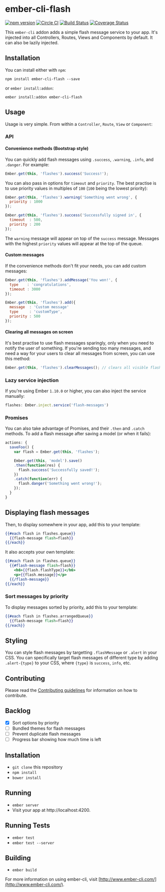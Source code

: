 # ember-cli-flash
[![npm version](https://badge.fury.io/js/ember-cli-flash.svg)](http://badge.fury.io/js/ember-cli-flash) [![Circle CI](https://circleci.com/gh/poteto/ember-cli-flash.svg?style=svg)](https://circleci.com/gh/poteto/ember-cli-flash) [![Build Status](https://travis-ci.org/poteto/ember-cli-flash.svg)](https://travis-ci.org/poteto/ember-cli-flash) [![Coverage Status](https://coveralls.io/repos/poteto/ember-cli-flash/badge.svg)](https://coveralls.io/r/poteto/ember-cli-flash)

This `ember-cli` addon adds a simple flash message service to your app. It's injected into all Controllers, Routes, Views and Components by default. It can also be lazily injected.

## Installation
You can install either with `npm`:

```shell
npm install ember-cli-flash --save
```

or `ember install:addon`:

```shell
ember install:addon ember-cli-flash
```

## Usage
Usage is very simple. From within a `Controller`, `Route`, `View` or `Component`:

### API
#### Convenience methods (Bootstrap style)
You can quickly add flash messages using `.success`, `.warning`, `.info`, and `.danger`. For example:

```javascript
Ember.get(this, 'flashes').success('Success!');
```

You can also pass in options for `timeout` and `priority`. The best practise is to use priority values in multiples of `100` (`100` being the lowest priority):

```javascript
Ember.get(this, 'flashes').warning('Something went wrong', {
  priority : 1000
});

Ember.get(this, 'flashes').success('Successfully signed in', {
  timeout  : 500,
  priority : 200
});
```

The `warning` message will appear on top of the `success` message. Messages with the highest `priority` values will appear at the top of the queue.

#### Custom messages
If the convenience methods don't fit your needs, you can add custom messages:

```javascript
Ember.get(this, 'flashes').addMessage('You won!', {
  type    : 'congratulations',
  timeout : 3000
});

Ember.get(this, 'flashes').add({
  message  : 'Custom message'
  type     : 'customType',
  priority : 500
});
```

#### Clearing all messages on screen
It's best practise to use flash messages sparingly, only when you need to notify the user of something. If you're sending too many messages, and need a way for your users to clear all messages from screen, you can use this method:

```javascript
Ember.get(this, 'flashes').clearMessages(); // clears all visible flash messages
```

### Lazy service injection
If you're using Ember `1.10.0` or higher, you can also inject the service manually:

```javascript
flashes: Ember.inject.service('flash-messages')
```

### Promises
You can also take advantage of Promises, and their `.then` and `.catch` methods. To add a flash message after saving a model (or when it fails):

```javascript
actions: {
  saveFoo() {
    var flash = Ember.get(this, 'flashes');

    Ember.get(this, 'model').save()
    .then(function(res) {
      flash.success('Successfully saved!');
    })
    .catch(function(err) {
      flash.danger('Something went wrong!');
    });
  }
}
```

## Displaying flash messages
Then, to display somewhere in your app, add this to your template:

```handlebars
{{#each flash in flashes.queue}}
  {{flash-message flash=flash}}
{{/each}}
```

It also accepts your own template:

```handlebars
{{#each flash in flashes.queue}}
  {{#flash-message flash=flash}}
    <h6>{{flash.flashType}}</h6>
    <p>{{flash.message}}</p>
  {{/flash-message}}
{{/each}}
```

### Sort messages by priority
To display messages sorted by priority, add this to your template:

```handlebars
{{#each flash in flashes.arrangedQueue}}
  {{flash-message flash=flash}}
{{/each}}
```

## Styling
You can style flash messages by targetting `.flashMessage` or `.alert` in your CSS. You can specifically target flash messages of different type by adding `.alert-{type}` to your CSS, where `{type}` is `success`, `info`, etc.

## Contributing
Please read the [Contributing guidelines](CONTRIBUTING.md) for information on how to contribute.

## Backlog

- [x] Sort options by priority
- [ ] Bundled themes for flash messages
- [ ] Prevent duplicate flash messages
- [ ] Progress bar showing how much time is left

## Installation

* `git clone` this repository
* `npm install`
* `bower install`

## Running

* `ember server`
* Visit your app at http://localhost:4200.

## Running Tests

* `ember test`
* `ember test --server`

## Building

* `ember build`

For more information on using ember-cli, visit [http://www.ember-cli.com/](http://www.ember-cli.com/).
